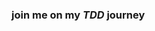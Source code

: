 <!-- .slide: data-background-image="img/logotechtrans3.png" data-background-size="contain" data-background-color="black" -->
### join me on my *TDD* journey
